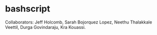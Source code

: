 # bashscript
Collaborators: Jeff Holcomb, Sarah Bojorquez Lopez, Neethu Thalakkale Veettil, Durga Govindaraju, Kra Kouassi. 

